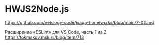# HWJS2Node.js

https://github.com/netology-code/jsaqa-homeworks/blob/main/7-02.md

Расширение «ESLint» для VS Code, часть 1 из 2
https://tokmakov.msk.ru/blog/item/713
